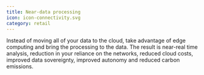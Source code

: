 ```yaml
---
title: Near-data processing
icon: icon-connectivity.svg
category: retail
---
```


Instead of moving all of your data to the cloud, take advantage of edge computing and bring the processing to the data. The result is  near-real time analysis, reduction in your reliance on the networks, reduced cloud costs, improved data sovereignty, improved autonomy and reduced carbon emissions.